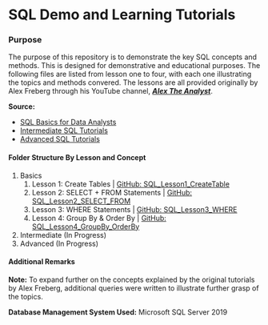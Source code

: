 # **SQL Demo and Learning Tutorials**
### Purpose
The purpose of this repository is to demonstrate the key SQL concepts and methods. This is designed for demonstrative and educational purposes. The following files are listed from lesson one to four, with each one illustrating the topics and methods convered. The lessons are all provided originally by Alex Freberg through his YouTube channel, [***Alex The Analyst***](https://www.youtube.com/c/AlexTheAnalyst "***Alex The Analyst***").

**Source:** 
- [SQL Basics for Data Analysts](https://www.youtube.com/playlist?list=PLUaB-1hjhk8GT6N5ne2qpf603sF26m2PW "SQL Basics for Data Analysts")
- [Intermediate SQL Tutorials](https://www.youtube.com/playlist?list=PLUaB-1hjhk8HTgPnBukmMq7QTe83ANirL)
- [Advanced SQL Tutorials](https://www.youtube.com/playlist?list=PLUaB-1hjhk8EBZNL4nx4Otoa5Wb--rEpU)

#### Folder Structure By Lesson and Concept
1. Basics
	1. Lesson 1: Create Tables | [GitHub: SQL_Lesson1_CreateTable](https://github.com/IncompleteCircle/SQLDemos/blob/main/Basics/SQL_Lesson1_CreateTable.sql)
	2. Lesson 2: SELECT + FROM Statements | [GitHub: SQL_Lesson2_SELECT_FROM](https://github.com/IncompleteCircle/SQLDemos/blob/main/Basics/SQL_Lesson2_SELECT_FROM.sql)
	3. Lesson 3: WHERE Statements | [GitHub: SQL_Lesson3_WHERE](https://github.com/IncompleteCircle/SQLDemos/blob/main/Basics/SQL_Lesson3_WHERE.sql)
	4. Lesson 4: Group By & Order By | [GitHub: SQL_Lesson4_GroupBy_OrderBy](https://github.com/IncompleteCircle/SQLDemos/blob/main/Basics/SQL_Lesson4_GroupBy_OrderBy.sql)
1. Intermediate (In Progress)
1. Advanced (In Progress)

#### Additional Remarks
**Note:** To expand further on the concepts explained by the original tutorials by Alex Freberg, additional queries were written to illustrate further grasp of the topics.

**Database Management System Used:** Microsoft SQL Server 2019
